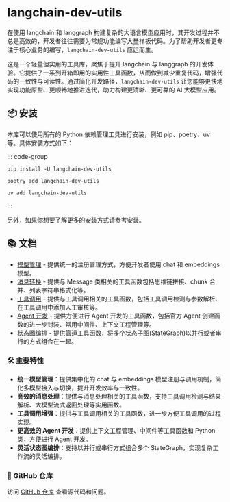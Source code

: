 # langchain-dev-utils

在使用 langchain 和 langgraph 构建复杂的大语言模型应用时，其开发过程并不总是高效的，开发者往往需要为常规功能编写大量样板代码。为了帮助开发者更专注于核心业务的编写，`langchain-dev-utils` 应运而生。

这是一个轻量但实用的工具库，聚焦于提升 langchain 与 langgraph 的开发体验。它提供了一系列开箱即用的实用性工具函数，从而做到减少重复代码，增强代码的一致性与可读性。通过简化开发路径，`langchain-dev-utils` 让您能够更快地实现功能原型、更顺畅地推进迭代，助力构建更清晰、更可靠的 AI 大模型应用。

## 📦 安装

本库可以使用所有的 Python 依赖管理工具进行安装，例如 pip、poetry、uv 等。具体安装方式如下：

::: code-group

```sh[pip]
pip install -U langchain-dev-utils
```

```sh[poetry]
poetry add langchain-dev-utils
```

```sh[uv]
uv add langchain-dev-utils
```

:::

另外，如果你想要了解更多的安装方式请参考[安装](./installation.md)。

## 📚 文档

- [模型管理](./model-management.md) - 提供统一的注册管理方式，方便开发者使用 chat 和 embeddings 模型。
- [消息转换](./message-conversion.md) - 提供与 Message 类相关的工具函数包括思维链拼接、chunk 合并、列表字符串格式化等。
- [工具调用](./tool-calling.md) - 提供与工具调用相关的工具函数，包括工具调用检测与参数解析、在工具调用中添加人工审核等。
- [Agent 开发](./agent-development.md) - 提供方便进行 Agent 开发的工具函数，包括官方 Agent 创建函数的进一步封装、常用中间件、上下文工程管理等。
- [状态图编排](./graph-orchestration.md) - 提供管道工具函数，将多个状态子图(StateGraph)以并行或者串行的方式组合在一起。

### 🛠️ 主要特性

- **统一模型管理**：提供集中化的 chat 与 embeddings 模型注册与调用机制，简化多模型接入与切换，提升开发效率与一致性。
- **高效的消息处理**：提供与消息处理相关的工具函数，支持工具调用检测与结果解析、大模型流式返回处理等实用函数。
- **工具调用增强**：提供与工具调用相关的工具函数，进一步方便工具调用的过程实现。
- **更高效的 Agent 开发**：提供上下文工程管理、中间件等工具函数和 Python 类，方便进行 Agent 开发。
- **灵活状态图编排**：支持以并行或串行方式组合多个 StateGraph，实现复杂工作流的灵活编排。

### 📖 GitHub 仓库

访问 [GitHub 仓库](https://github.com/TBice123123/langchain-dev-utils) 查看源代码和问题。
